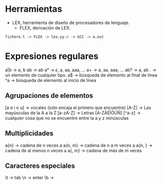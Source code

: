 # Herramientas
- LEX, herramienta de diseño de procesadores de lenguaje.
	- FLEX, derivación de LEX.

```
fichero.l -> FLEX -> lex.yy.c -> GCC -> a.out
```

# Expresiones regulares
a|b -> a, b
ab -> ab
a* -> $\epsilon$, a, aa, aaa, ...
a+ -> a, aa, aaa, ...
ab? -> a, ab
. -> un elemento de cualquier tipo.
a$ -> búsqueda de elemento al final de línea
^a -> búsqueda de elemento al inicio de línea
## Agrupaciones de elementos
\[a e i o u\] -> vocales (solo encaja el primero que encuentre)
\[A-Z\] -> Las mayúsculas de la A a la Z
\[a-zA-Z\] -> Letras
\[A-ZÁÉÍÓÚÑ\]
\[^a-z\] -> cualquier cosa que no se encuentre entre la a y z minúsculas 
## Multiplicidades
a{n} -> cadena de n veces a
a{n, m} -> cadena de n a m veces a
a{n, } -> cadena de al menos n veces a
a{, m} -> cadena de más de m veces 
## Caracteres especiales
\\t -> tab
\\n -> enter
\\b -> 